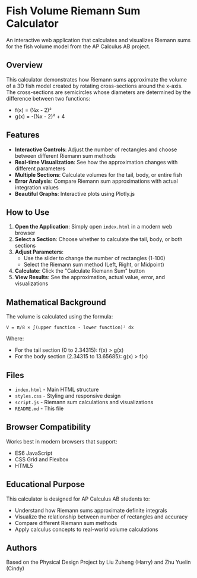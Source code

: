 # Fish Volume Riemann Sum Calculator

An interactive web application that calculates and visualizes Riemann sums for the fish volume model from the AP Calculus AB project.

## Overview

This calculator demonstrates how Riemann sums approximate the volume of a 3D fish model created by rotating cross-sections around the x-axis. The cross-sections are semicircles whose diameters are determined by the difference between two functions:

- f(x) = (¼x - 2)²
- g(x) = -(¼x - 2)² + 4

## Features

- **Interactive Controls**: Adjust the number of rectangles and choose between different Riemann sum methods
- **Real-time Visualization**: See how the approximation changes with different parameters
- **Multiple Sections**: Calculate volumes for the tail, body, or entire fish
- **Error Analysis**: Compare Riemann sum approximations with actual integration values
- **Beautiful Graphs**: Interactive plots using Plotly.js

## How to Use

1. **Open the Application**: Simply open `index.html` in a modern web browser
2. **Select a Section**: Choose whether to calculate the tail, body, or both sections
3. **Adjust Parameters**:
   - Use the slider to change the number of rectangles (1-100)
   - Select the Riemann sum method (Left, Right, or Midpoint)
4. **Calculate**: Click the "Calculate Riemann Sum" button
5. **View Results**: See the approximation, actual value, error, and visualizations

## Mathematical Background

The volume is calculated using the formula:
```
V = π/8 × ∫(upper function - lower function)² dx
```

Where:
- For the tail section (0 to 2.34315): f(x) > g(x)
- For the body section (2.34315 to 13.65685): g(x) > f(x)

## Files

- `index.html` - Main HTML structure
- `styles.css` - Styling and responsive design
- `script.js` - Riemann sum calculations and visualizations
- `README.md` - This file

## Browser Compatibility

Works best in modern browsers that support:
- ES6 JavaScript
- CSS Grid and Flexbox
- HTML5

## Educational Purpose

This calculator is designed for AP Calculus AB students to:
- Understand how Riemann sums approximate definite integrals
- Visualize the relationship between number of rectangles and accuracy
- Compare different Riemann sum methods
- Apply calculus concepts to real-world volume calculations

## Authors

Based on the Physical Design Project by Liu Zuheng (Harry) and Zhu Yuelin (Cindy) 